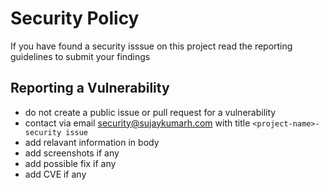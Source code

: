 # Security Policy

If you have found a security isssue on this project read the reporting guidelines to submit your findings


## Reporting a Vulnerability

* do not create a public issue or pull request for a vulnerability
* contact via email [security@sujaykumarh.com](mailto:security@sujaykumarh.com) with title `<project-name>-security issue`
* add relavant information in body
* add screenshots if any
* add possible fix if any
* add CVE if any
